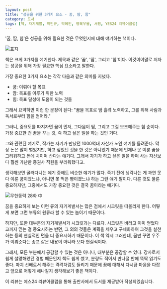 ```yaml
---
layout: post
title: "성공을 위한 3가지 요소 - 꿈, 땀, 힘"
category: 도서
tags: [책, 자기계발, 박인규, 박혜인, 행복우물, 서평, YES24 리뷰어클럽]
---
```


'꿈, 땀, 힘'은 성공을 위해 필요한 것은 무엇인지에 대해 얘기하는 책이다.

![표지](https://lh3.googleusercontent.com/-a4aiqthVBJ4/WZ1FeO_wgNI/AAAAAAAAWZk/NZRy9dGJaz4RlHQBM0dkeZ2Mxc-qw-C8QCE0YBhgL/s480/dream-effort-power-book.jpg)

책은 크게 3가지를 얘기한다.
제목과 같은 '꿈', '땀', 그리고 '힘'이다.
이것이야말로 저자는 성공을 위해 가장 필요한 핵심 요소라고 말한다.

가장 중요한 3가지 요소는 각각 다음과 같은 의미를 지녔다.

- 꿈: 이뤄야 할 목표
- 땀: 목표를 이루기 위한 노력
- 힘: 목표 달성에 도움이 되는 것들

그래서 요약하면 이런 한 문장이 된다:
"꿈을 목표로 땀 흘려 노력하고, 그를 위해 사람과 독서로부터 힘을 얻어라."

그러니, 중요도를 따지자면 꿈이 먼저, 그다음이 땀, 그리고 그걸 보조해주는 힘 순이다.
가장 중요한 건 꿈을 꾸는 것, 즉 하고 싶은 일을 하는 것인 거다.

그와 관련된 얘기로, 작가는 자기가 만났던 1000억대 자산가 노인 얘기를 들려준다.
막상 돈은 많이 벌었지만, 하고 싶었던 것을 한 것은 아니었기 때문에
언제나 못 이룬 꿈을 그리워하고 돈에 치이며 산다는 얘기다.
그래서 자기가 하고 싶은 일을 하며 사는 자신보다 훨씬 가난한 증권사 직원을 부러워했다고.

생각해보면 굴러다니는 얘기 중에도 비슷한 얘기가 많다.
죽기 전에 생각나는 게 과연 못다 이룬 꿈이겠느냐, 아니면 못 먹은 빵이겠느냐 하는 그런 얘기 말이다.
다른 것도 물론 중요하지만, 그중에서도 가장 중요한 것은 결국 꿈이라는 얘기다.

![무한동력 28화 中](https://lh3.googleusercontent.com/-GtQnGu-t_4M/WZ1LQ5BLJ9I/AAAAAAAAWZ8/5iPYTYIJqygnXUIhcWJEm4u9Yd4-aQckACE0YBhgL/s480/PerpetualMotion_038-003%252C4%257E5.jpg)

꿈을 중요하게 보는 이런 류의 자기계발서는
많은 점에서 시크릿을 떠올리게 한다.
어떻게 보면 그런 부류의 원류라 할 수 있는 놈이기 때문이다.

하지만, 또한 대부분의 자기계발서가 시크릿과는 다르다.
시크릿은 바라고 이미 얻었다고까지 믿는 걸 중요시하는 반면,
그 외의 것들은 계획을 세우고 구체화하여 그것을 실천하는 등의
현실적인 면을 더 중요시하기 때문이다.
이 책 역시 그러한데,
꿈만 꾸면 우주가 이뤄준다는 종교 같은 내용이 아니라 보다 현실적이다.

그래서, 모든 부분에서 공감할 수 있는 것은 아니나, 대부분은 공감할 수 있다.
강사로서 쉽게 설명해왔던 경험 때문인지 책도 쉽게 썼고,
분량도 적어서 반나절 만에 뚝딱 읽기도 좋다.
마치 선배로서 해주는 격려처럼도 들리기 때문에
꿈에 대해서 다시금 마음을 다잡고
앞으로 어떻게 해나갈지 생각해보기 좋은 책이다.



<div class="im im-info">
이 리뷰는 예스24 리뷰어클럽을 통해 출판사에서 도서를 제공받아 작성되었습니다.
</div>
